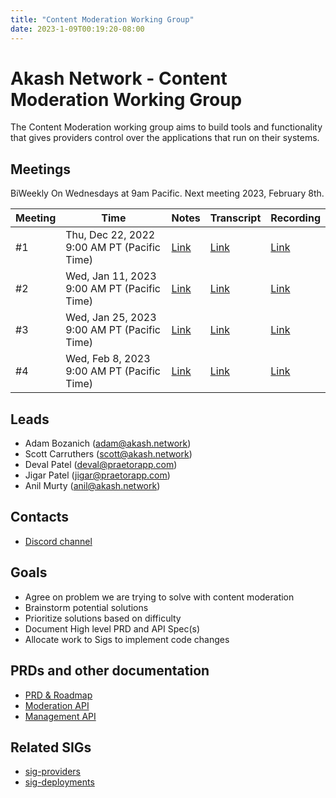 ```yaml
---
title: "Content Moderation Working Group"
date: 2023-1-09T00:19:20-08:00
---
```


# Akash Network - Content Moderation Working Group

The Content Moderation working group aims to build tools and functionality that
gives providers control over the applications that run on their systems.

## Meetings

BiWeekly On Wednesdays at 9am Pacific. Next meeting 2023, February 8th.



| Meeting | Time | Notes | Transcript | Recording
| --- | --- | --- | --- | --- |
| #1 | Thu, Dec 22, 2022 9:00 AM PT (Pacific Time) | [Link](https://github.com/akash-network/community/blob/main/wg-content-moderation/meeting%20minutes/2022-12-22) | [Link](https://github.com/akash-network/community/blob/main/wg-content-moderation/meeting%20minutes/2022-12-22#transcript) | [Link](https://n4hjswpefkrrhpkwyxubn4md4lebsbg4vrvopcsk4az3nob5qvcq.arweave.net/bw6ZWeQqoxO9VsXoFvGD4sgZBNysaueKSuAztrg9hUU)
| #2 | Wed, Jan 11, 2023 9:00 AM PT (Pacific Time) | [Link](https://github.com/akash-network/community/blob/main/wg-content-moderation/meeting%20minutes/2023-01-11) | [Link](https://github.com/akash-network/community/blob/main/wg-content-moderation/meeting%20minutes/2023-01-11#transcript) | [Link](https://gxn2z2kzgrx3ltzges6fptpyo424xy3lvcwv6tdtpqf7gujbhuxq.arweave.net/Ndus6Vk0b7XPJiS8V834dzXL42uorV9Mc3wL81EhPS8)
| #3 | Wed, Jan 25, 2023 9:00 AM PT (Pacific Time) | [Link](https://github.com/akash-network/community/blob/main/wg-content-moderation/meeting%20minutes/2023-01-25) | [Link](https://github.com/akash-network/community/blob/main/wg-content-moderation/meeting%20minutes/2023-01-25#transcript) | [Link](https://e6u26ic6eq4emvc3vizawzylbem25tnhjonzkrddzzwikj3n25ra.arweave.net/J6mvIF4kOEZUW6oyC2cLCRmuzadLm5VEY85shSdt12I)
| #4 | Wed, Feb 8, 2023 9:00 AM PT (Pacific Time) | [Link](https://github.com/akash-network/community/blob/main/wg-content-moderation/meetings/2023-02-08) | [Link](https://github.com/akash-network/community/blob/main/wg-content-moderation/meetings/2023-02-08#transcript)  | [Link](https://nazr5up5db4ybt7jjbaexikxzhela5tcg4geenzph2hgzqegy52q.arweave.net/aDMe0f0YeYDP6UhAS6FXyciwdmI3DEI3Lz6ObMCGx3U)

## Leads

- Adam Bozanich (adam@akash.network)
- Scott Carruthers (scott@akash.network)
- Deval Patel (deval@praetorapp.com)
- Jigar Patel (jigar@praetorapp.com)
- Anil Murty (anil@akash.network)

## Contacts

- [Discord channel](https://discord.com/channels/747885925232672829/1050127979302359190/1052613008720936982)

## Goals

* Agree on problem we are trying to solve with content moderation
* Brainstorm potential solutions
* Prioritize solutions based on difficulty
* Document High level PRD and API Spec(s)
* Allocate work to Sigs to implement code changes

## PRDs and other documentation

- [PRD & Roadmap](prd)
- [Moderation API](moderation-api)
- [Management API](management-api)

## Related SIGs

* [sig-providers](https://github.com/akash-network/community/tree/main/sig-providers)
* [sig-deployments](https://github.com/akash-network/community/tree/main/sig-deployments)

